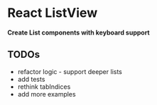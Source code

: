 # React ListView

**Create List components with keyboard support**

## TODOs
- refactor logic - support deeper lists
- add tests
- rethink tabIndices
- add more examples
